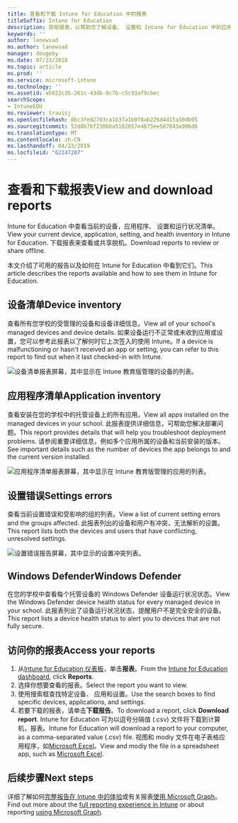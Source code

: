 ```yaml
---
title: 查看和下载 Intune for Education 中的报表
titleSuffix: Intune for Education
description: 获取报表，以帮助您了解设备、 设置和 Intune for Education 中的应用程序活动。
keywords: ''
author: lenewsad
ms.author: lanewsad
manager: dougeby
ms.date: 07/23/2018
ms.topic: article
ms.prod: ''
ms.service: microsoft-intune
ms.technology: ''
ms.assetid: a5922c35-261c-43db-9c7b-c5c93af9cbec
searchScope:
- IntuneEDU
ms.reviewer: travisj
ms.openlocfilehash: 8bc3fe827d3ca1b37a1b0f8ab226d4d15a30db05
ms.sourcegitcommit: 52d0b7bf230bba5182057e4875ee507843a906d6
ms.translationtype: MT
ms.contentlocale: zh-CN
ms.lasthandoff: 04/23/2019
ms.locfileid: "62147207"
---
```

# <a name="view-and-download-reports"></a><span data-ttu-id="5f3ff-103">查看和下载报表</span><span class="sxs-lookup"><span data-stu-id="5f3ff-103">View and download reports</span></span>  

<span data-ttu-id="5f3ff-104">Intune for Education 中查看当前的设备，应用程序、 设置和运行状况清单。</span><span class="sxs-lookup"><span data-stu-id="5f3ff-104">View your current device, application, setting, and health inventory in Intune for Education.</span></span> <span data-ttu-id="5f3ff-105">下载报表来查看或共享脱机。</span><span class="sxs-lookup"><span data-stu-id="5f3ff-105">Download reports to review or share offline.</span></span>

<span data-ttu-id="5f3ff-106">本文介绍了可用的报告以及如何在 Intune for Education 中看到它们。</span><span class="sxs-lookup"><span data-stu-id="5f3ff-106">This article describes the reports available and how to see them in Intune for Education.</span></span>

## <a name="device-inventory"></a><span data-ttu-id="5f3ff-107">设备清单</span><span class="sxs-lookup"><span data-stu-id="5f3ff-107">Device inventory</span></span>
<span data-ttu-id="5f3ff-108">查看所有您学校的受管理的设备和设备详细信息。</span><span class="sxs-lookup"><span data-stu-id="5f3ff-108">View all of your school's managed devices and device details.</span></span> <span data-ttu-id="5f3ff-109">如果设备运行不正常或未收到应用或设置，您可以参考此报表以了解何时它上次签入的使用 Intune。</span><span class="sxs-lookup"><span data-stu-id="5f3ff-109">If a device is malfunctioning or hasn't received an app or setting, you can refer to this report to find out when it last checked-in with Intune.</span></span>   

   ![设备清单报表屏幕，其中显示在 Intune 教育版管理的设备的列表。](./media/reports-001-device-inventory.png)

## <a name="application-inventory"></a><span data-ttu-id="5f3ff-111">应用程序清单</span><span class="sxs-lookup"><span data-stu-id="5f3ff-111">Application inventory</span></span>
<span data-ttu-id="5f3ff-112">查看安装在您的学校中的托管设备上的所有应用。</span><span class="sxs-lookup"><span data-stu-id="5f3ff-112">View all apps installed on the managed devices in your school.</span></span> <span data-ttu-id="5f3ff-113">此报表提供详细信息，可帮助您解决部署问题。</span><span class="sxs-lookup"><span data-stu-id="5f3ff-113">This report provides details that will help you troubleshoot deployment problems.</span></span> <span data-ttu-id="5f3ff-114">请参阅重要详细信息，例如多个应用所属的设备和当前安装的版本。</span><span class="sxs-lookup"><span data-stu-id="5f3ff-114">See important details such as the number of devices the app belongs to and the current version installed.</span></span>  
 
 ![应用程序清单报表屏幕，其中显示在 Intune 教育版管理的应用的列表。](./media/reports-002-app-inventory.png)  

## <a name="settings-errors"></a><span data-ttu-id="5f3ff-116">设置错误</span><span class="sxs-lookup"><span data-stu-id="5f3ff-116">Settings errors</span></span>
<span data-ttu-id="5f3ff-117">查看当前设置错误和受影响的组的列表。</span><span class="sxs-lookup"><span data-stu-id="5f3ff-117">View a list of current setting errors and the groups affected.</span></span> <span data-ttu-id="5f3ff-118">此报表列出的设备和用户有冲突，无法解析的设置。</span><span class="sxs-lookup"><span data-stu-id="5f3ff-118">This report lists both the devices and users that have conflicting, unresolved settings.</span></span>   

   ![设置错误报告屏幕，其中显示的设置冲突列表。](./media/reports-003-settings-error.png)

## <a name="windows-defender"></a><span data-ttu-id="5f3ff-120">Windows Defender</span><span class="sxs-lookup"><span data-stu-id="5f3ff-120">Windows Defender</span></span>
<span data-ttu-id="5f3ff-121">在您的学校中查看每个托管设备的 Windows Defender 设备运行状况状态。</span><span class="sxs-lookup"><span data-stu-id="5f3ff-121">View the Windows Defender device health status for every managed device in your school.</span></span> <span data-ttu-id="5f3ff-122">此报表列出了设备运行状况状态，提醒用户不是完全安全的设备。</span><span class="sxs-lookup"><span data-stu-id="5f3ff-122">This report lists a device health status to alert you to devices that are not fully secure.</span></span> 

## <a name="access-your-reports"></a><span data-ttu-id="5f3ff-123">访问你的报表</span><span class="sxs-lookup"><span data-stu-id="5f3ff-123">Access your reports</span></span>

1. <span data-ttu-id="5f3ff-124">从[Intune for Education 仪表板](https://intuneeducation.portal.azure.com)，单击**报表**。</span><span class="sxs-lookup"><span data-stu-id="5f3ff-124">From the [Intune for Education dashboard](https://intuneeducation.portal.azure.com), click **Reports**.</span></span>  
2. <span data-ttu-id="5f3ff-125">选择你想要查看的报表。</span><span class="sxs-lookup"><span data-stu-id="5f3ff-125">Select the report you want to view.</span></span> 
3. <span data-ttu-id="5f3ff-126">使用搜索框查找特定设备、 应用和设置。</span><span class="sxs-lookup"><span data-stu-id="5f3ff-126">Use the search boxes to find specific devices, applications, and settings.</span></span>
4. <span data-ttu-id="5f3ff-127">若要下载的报表，请单击**下载报告**。</span><span class="sxs-lookup"><span data-stu-id="5f3ff-127">To download a report, click **Download report**.</span></span> <span data-ttu-id="5f3ff-128">Intune for Education 可为以逗号分隔值 (.csv) 文件将下载到计算机，报表。</span><span class="sxs-lookup"><span data-stu-id="5f3ff-128">Intune for Education will download a report to your computer, as a comma-separated value (.csv) file.</span></span> <span data-ttu-id="5f3ff-129">视图和 modiy 文件在电子表格应用程序，如[Microsoft Excel](https://support.office.com/article/Import-or-export-text-txt-or-csv-files-5250ac4c-663c-47ce-937b-339e391393ba)。</span><span class="sxs-lookup"><span data-stu-id="5f3ff-129">View and modiy the file in a spreadsheet app, such as [Microsoft Excel](https://support.office.com/article/Import-or-export-text-txt-or-csv-files-5250ac4c-663c-47ce-937b-339e391393ba).</span></span>  

## <a name="next-steps"></a><span data-ttu-id="5f3ff-130">后续步骤</span><span class="sxs-lookup"><span data-stu-id="5f3ff-130">Next steps</span></span>  
<span data-ttu-id="5f3ff-131">详细了解如何[完整报告在 Intune 中的体验](https://docs.microsoft.com/intune/deploy-use/understand-microsoft-intune-operations-by-using-reports)或有关报表[使用 Microsoft Graph](https://developer.microsoft.com/graph/docs/overview/overview)。</span><span class="sxs-lookup"><span data-stu-id="5f3ff-131">Find out more about the [full reporting experience in Intune](https://docs.microsoft.com/intune/deploy-use/understand-microsoft-intune-operations-by-using-reports) or about reporting [using Microsoft Graph](https://developer.microsoft.com/graph/docs/overview/overview).</span></span>
